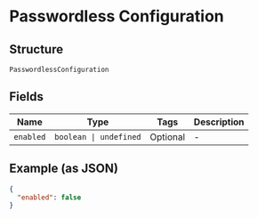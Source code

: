 
# Passwordless Configuration

## Structure

`PasswordlessConfiguration`

## Fields

| Name | Type | Tags | Description |
|  --- | --- | --- | --- |
| `enabled` | `boolean \| undefined` | Optional | - |

## Example (as JSON)

```json
{
  "enabled": false
}
```

